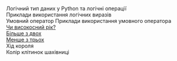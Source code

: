 Логічний тип даних у Python та логічні операції  
Приклади використання логічних виразів  
Умовний оператор
Приклади використання умовного оператора  
[Чи високосний рік?](https://basecamp.eolymp.com/uk/problems/5054)  
[Більше з двох](https://basecamp.eolymp.com/uk/problems/8868)  
[Менше з трьох](https://basecamp.eolymp.com/uk/problems/8870)  
Хід короля  
Колір клітинок шахівниці  
